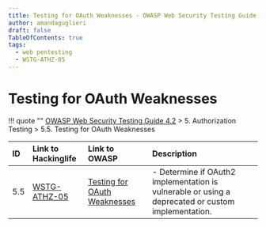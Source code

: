 ```yaml
---
title: Testing for OAuth Weaknesses - OWASP Web Security Testing Guide 
author: amandaguglieri
draft: false
TableOfContents: true
tags:
  - web pentesting
  - WSTG-ATHZ-05
---
```




# Testing for OAuth Weaknesses

!!! quote ""
	[OWASP Web Security Testing Guide 4.2](index.md) > 5. Authorization Testing > 5.5. Testing for OAuth Weaknesses

|ID|Link to Hackinglife|Link to OWASP|Description|
|:---|:---|:---|:---|
|5.5|[WSTG-ATHZ-05](WSTG-ATHZ-05.md)|[Testing for OAuth Weaknesses](https://owasp.org/www-project-web-security-testing-guide/latest/4-Web_Application_Security_Testing/05-Authorization_Testing/05-Testing_for_OAuth_Weaknesses)|- Determine if OAuth2 implementation is vulnerable or using a deprecated or custom implementation.|
